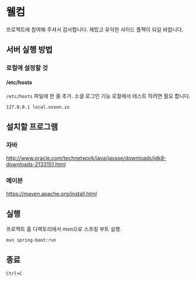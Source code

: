 # 웰컴

프로젝트에 참여해 주셔서 감사합니다. 재밌고 유익한 사이드 플젝이 되길 바랍니다.

## 서버 실행 방법

### 로컬에 설정할 것

#### /etc/hosts

`/etc/hosts` 파일에 한 줄 추가. 소셜 로그인 기능 로컬에서 테스트 하려면 필요 합니다.

```
127.0.0.1 local.osoon.io
```

## 설치할 프로그램

### 자바

http://www.oracle.com/technetwork/java/javase/downloads/jdk8-downloads-2133151.html

### 메이븐

https://maven.apache.org/install.html

## 실행

프로젝트 홈 디렉토리에서 mvn으로 스프링 부트 실행.

```
mvn spring-boot:run
```

## 종료

```
Ctrl+C
```

